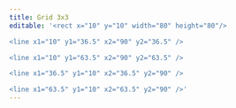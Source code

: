 ```yaml
---
title: Grid 3x3
editable: '<rect x="10" y="10" width="80" height="80"/>

<line x1="10" y1="36.5" x2="90" y2="36.5" />

<line x1="10" y1="63.5" x2="90" y2="63.5" />

<line x1="36.5" y1="10" x2="36.5" y2="90" />

<line x1="63.5" y1="10" x2="63.5" y2="90" />'
---
```

